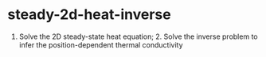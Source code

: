 # steady-2d-heat-inverse
1. Solve the 2D steady-state heat equation; 2. Solve the inverse problem to infer the position-dependent thermal conductivity
